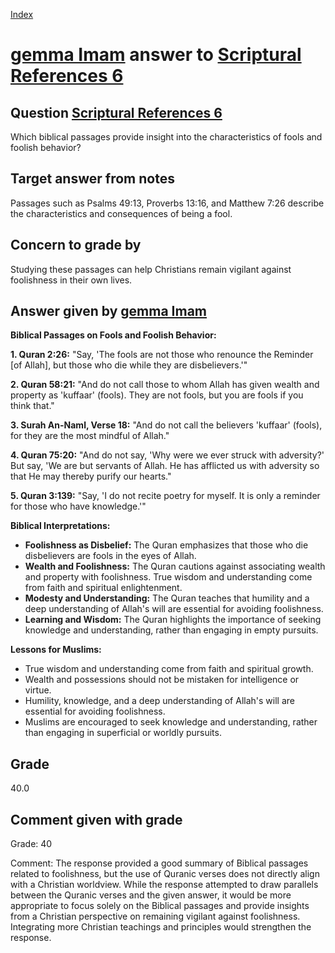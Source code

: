 
[Index](../../index.md)
# [gemma Imam](../../answering_models/gemma_Imam.md) answer to [Scriptural References 6](../../questions/Scriptural_References_6.md)

## Question [Scriptural References 6](../../questions/Scriptural_References_6.md)
Which biblical passages provide insight into the characteristics of fools and foolish behavior?

## Target answer from notes
Passages such as Psalms 49:13, Proverbs 13:16, and Matthew 7:26 describe the characteristics and consequences of being a fool.

## Concern to grade by
Studying these passages can help Christians remain vigilant against foolishness in their own lives.

## Answer given by [gemma Imam](../../answering_models/gemma_Imam.md)
**Biblical Passages on Fools and Foolish Behavior:**

**1. Quran 2:26:** "Say, 'The fools are not those who renounce the Reminder [of Allah], but those who die while they are disbelievers.'"

**2. Quran 58:21:** "And do not call those to whom Allah has given wealth and property as 'kuffaar' (fools). They are not fools, but you are fools if you think that."

**3. Surah An-Naml, Verse 18:** "And do not call the believers 'kuffaar' (fools), for they are the most mindful of Allah."

**4. Quran 75:20:** "And do not say, 'Why were we ever struck with adversity?' But say, 'We are but servants of Allah. He has afflicted us with adversity so that He may thereby purify our hearts."

**5. Quran 3:139:** "Say, 'I do not recite poetry for myself. It is only a reminder for those who have knowledge.'"

**Biblical Interpretations:**

* **Foolishness as Disbelief:** The Quran emphasizes that those who die disbelievers are fools in the eyes of Allah.
* **Wealth and Foolishness:** The Quran cautions against associating wealth and property with foolishness. True wisdom and understanding come from faith and spiritual enlightenment.
* **Modesty and Understanding:** The Quran teaches that humility and a deep understanding of Allah's will are essential for avoiding foolishness.
* **Learning and Wisdom:** The Quran highlights the importance of seeking knowledge and understanding, rather than engaging in empty pursuits.

**Lessons for Muslims:**

* True wisdom and understanding come from faith and spiritual growth.
* Wealth and possessions should not be mistaken for intelligence or virtue.
* Humility, knowledge, and a deep understanding of Allah's will are essential for avoiding foolishness.
* Muslims are encouraged to seek knowledge and understanding, rather than engaging in superficial or worldly pursuits.

## Grade
40.0

## Comment given with grade
Grade: 40

Comment: The response provided a good summary of Biblical passages related to foolishness, but the use of Quranic verses does not directly align with a Christian worldview. While the response attempted to draw parallels between the Quranic verses and the given answer, it would be more appropriate to focus solely on the Biblical passages and provide insights from a Christian perspective on remaining vigilant against foolishness. Integrating more Christian teachings and principles would strengthen the response.
